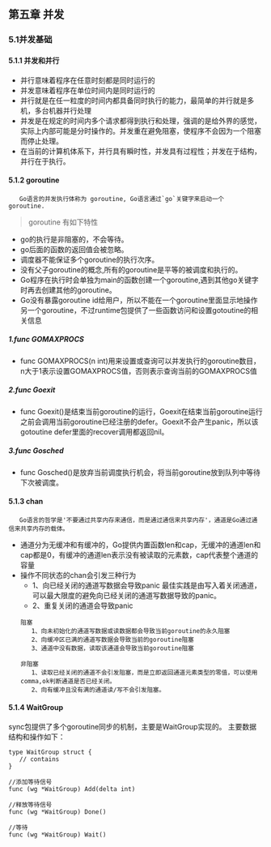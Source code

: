 ## 第五章 并发

### 5.1并发基础

#### 5.1.1 并发和并行

- 并行意味着程序在任意时刻都是同时运行的
- 并发意味着程序在单位时间内是同时运行的
- 并行就是在任一粒度的时间内都具备同时执行的能力，最简单的并行就是多机，多台机器并行处理
- 并发是在规定的时间内多个请求都得到执行和处理，强调的是给外界的感觉，实际上内部可能是分时操作的。并发重在避免阻塞，使程序不会因为一个阻塞而停止处理。
- 在当前的计算机体系下，并行具有瞬时性，并发具有过程性；并发在于结构，并行在于执行。

#### 5.1.2 goroutine

```
   Go语言的并发执行体称为 goroutine, Go语言通过`go`关键字来启动一个 goroutine.
```

> goroutine 有如下特性
- go的执行是非阻塞的，不会等待。
- go后面的函数的返回值会被忽略。
- 调度器不能保证多个goroutine的执行次序。
- 没有父子goroutine的概念,所有的goroutine是平等的被调度和执行的。
- Go程序在执行时会单独为main的函数创建一个goroutine,遇到其他go关键字时再去创建其他的goroutine。
- Go没有暴露goroutine id给用户，所以不能在一个goroutine里面显示地操作另一个goroutine，不过runtime包提供了一些函数访问和设置gotoutine的相关信息

##### 1.func GOMAXPROCS
- func GOMAXPROCS(n int)用来设置或查询可以并发执行的goroutine数目，n大于1表示设置GOMAXPROCS值，否则表示查询当前的GOMAXPROCS值

##### 2.func Goexit
- func Goexit()是结束当前goroutine的运行，Goexit在结束当前goroutine运行之前会调用当前goroutine已经注册的defer。Goexit不会产生panic，所以该gotoutine defer里面的recover调用都返回nil。
##### 3.func Gosched
- func Gosched()是放弃当前调度执行机会，将当前goroutine放到队列中等待下次被调度。

#### 5.1.3 chan

```
   Go语言的哲学是'不要通过共享内存来通信，而是通过通信来共享内存'，通道是Go通过通信来共享内存的载体。
```

- 通道分为无缓冲和有缓冲的，Go提供内置函数len和cap，无缓冲的通道len和cap都是0，有缓冲的通道len表示没有被读取的元素数，cap代表整个通道的容量
- 操作不同状态的chan会引发三种行为
  - 1、向已经关闭的通道写数据会导致panic
   最佳实践是由写入着关闭通道，可以最大限度的避免向已经关闭的通道写数据导致的panic。
  - 2、重复关闭的通道会导致panic
   ```
   阻塞
      1、向未初始化的通道写数据或读数据都会导致当前goroutine的永久阻塞
      2、向缓冲区已满的通道写数据会导致当前的goroutine阻塞
      3、通道中没有数据，读取该通道会导致当前goroutine阻塞

   非阻塞
      1、读取已经关闭的通道不会引发阻塞，而是立即返回通道元素类型的零值，可以使用comma,ok判断通道是否已经关闭。
      2、向有缓冲且没有满的通道读/写不会引发阻塞。
   ```

#### 5.1.4 WaitGroup
   sync包提供了多个goroutine同步的机制，主要是WaitGroup实现的。
   主要数据结构和操作如下：
   ```
   type WaitGroup struct {
      // contains 
   }

   //添加等待信号
   func (wg *WaitGroup) Add(delta int)

   //释放等待信号
   func (wg *WaitGroup) Done()

   //等待
   func (wg *WaitGroup) Wait()
   ```
